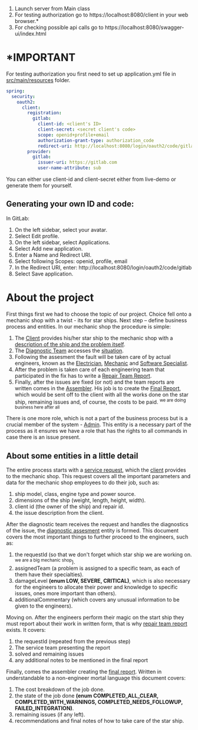 1. Launch server from Main class
2. For testing authorization go to https://localhost:8080/client in your web browser.*
3. For checking possible api calls go to https://localhost:8080/swagger-ui/index.html

# *IMPORTANT
For testing authorization you first need to set up application.yml file in [src/main/resources](src/main/resources) folder.
```yaml
spring:
  security:
    oauth2:
      client:
        registration:
          gitlab:
            client-id: <client's ID>
            client-secret: <secret client's code>
            scope: openid+profile+email
            authorization-grant-type: authorization_code
            redirect-uri: http://localhost:8080/login/oauth2/code/gitlab
        provider:
          gitlab:
            issuer-uri: https://gitlab.com
            user-name-attribute: sub
```

You can either use client-id and client-secret either from live-demo or generate them for yourself.

## Generating your own ID and code:
In GitLab:

1. On the left sidebar, select your avatar.
2. Select Edit profile.
3. On the left sidebar, select Applications.
4. Select Add new application.
5. Enter a Name and Redirect URI.
6. Select following Scopes: openid, profile, email
7. In the Redirect URI, enter: http://localhost:8080/login/oauth2/code/gitlab
8. Select Save application.

# About the project
First things first we had to choose the topic of our project. Choice fell onto a mechanic shop with a twist - its for star ships.
Next step – define business process and entities. In our mechanic shop the procedure is simple:

1. The [Client](src/main/java/lsit/Models/Client.java) provides his/her star ship to the mechanic shop with a [description of the ship and the problem itself](src/main/java/lsit/Models/ServiceRequest.java).
2. The [Diagnostic Team](src/main/java/lsit/Models/Diagnostician.java) accesses the [situation](src/main/java/lsit/Models/DiagnosticAssesment.java). 
3. Following the assesment the fault will be taken care of by actual engineers, known as the [Electrician](src/main/java/lsit/Models/Electrician.java), [Mechanic](src/main/java/lsit/Models/Mechanic.java) and [Software Specialist](src/main/java/lsit/Models/SoftwareSpecialist.java).
3. After the problem is taken care of each engineering team that participated in the fix has to write a [Repair Team Report]((src/main/java/lsit/Models/RepairTeamReport.java)).
4. Finally, after the issues are fixed (or not) and the team reports are written comes in the [Assembler](src/main/java/lsit/Models/Assembler.java). His job is to create the [Final Report](src/main/java/lsit/Models/FinalReport.java), which would be sent off to the client with all the works done on the star ship, remaining issues and, of course, the costs to be paid. <sup>we are doing business here after all</sup>

There is one more role, which is not a part of the business process but is a crucial member of the system - [Admin](src/main/java/lsit/Models/Admin.java). This entity is a necessary part of the process as it ensures we have a role that has the rights to all commands in case there is an issue present.

## About some entities in a little detail
The entire process starts with a [service request](src/main/java/lsit/Models/ServiceRequest.java), which the [client](src/main/java/lsit/Models/Client.java) provides to the mechanic shop. This request covers all the important parameters and data for the mechanic shop employees to do their job, such as:
1. ship model, class, engine type and power source.
2. dimensions of the ship (weight, length, height, width).
3. client id (the owner of the ship) and repair id.
4. the issue description from the client.

After the diagnostic team receives the request and handles the diagnostics of the issue, the [diagnostic assesment](src/main/java/lsit/Models/DiagnosticAssesment.java) entity is formed. This document covers the most important things to further proceed to the engineers, such as:
1. the requestId (so that we don't forget which star ship we are working on. <sup>we are a big mechanic shop</sup>).
2. assignedTeam (a problem is assigned to a specific team, as each of them have their specialties).
3. damageLevel **(enum LOW, SEVERE, CRITICAL)**, which is also necessary for the engineers to allocate their power and knowledge to specific issues, ones more important than others).
4. additionalCommentary (which covers any unusual information to be given to the engineers).

Moving on. After the engineers perform their magic on the start ship they must report about their work in written form, that is why [repair team report](src/main/java/lsit/Models/RepairTeamReport.java) exists. It covers:
1. the requestId (repeated from the previous step)
2. The service team presenting the report
3. solved and remaining issues
4. any additional notes to be mentioned in the final report

Finally, comes the assembler creating the [final report](src/main/java/lsit/Models/FinalReport.java). Written in understandable to a non-engineer mortal language this document covers:
1. The cost breakdown of the job done.
2. the state of the job done **(enum COMPLETED_ALL_CLEAR, COMPLETED_WITH_WARNINGS, COMPLETED_NEEDS_FOLLOWUP, FAILED_INTEGRATION)**.
3. remaining issues (if any left).
4. recommendations and final notes of how to take care of the star ship.